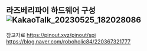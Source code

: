 라즈베리파이 하드웨어 구성
![KakaoTalk_20230525_182028086](https://github.com/Mpicea/Posture-Correction-Chair/assets/100979640/dab0780d-6d5c-4693-8ab1-f27ebe5ecd31)
---
참고자료
https://pinout.xyz/pinout/spi
https://blog.naver.com/roboholic84/220367321777
